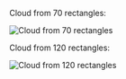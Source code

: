 Cloud from 70 rectangles:

![Cloud from 70 rectangles](Cloud.70.bmp "Cloud from 70 rectangles")

Cloud from 120 rectangles:

![Cloud from 120 rectangles](Cloud.120.bmp "Cloud from 120 rectangles")

